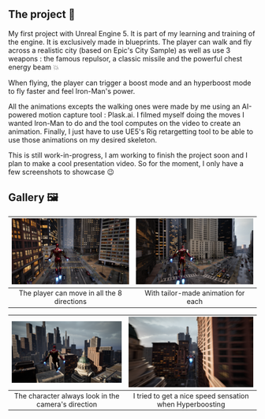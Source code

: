 ## The project 🚀
My first project with Unreal Engine 5. It is part of my learning and training of the engine. It is exclusively made in blueprints. The player can walk and fly across a realistic city (based on Epic's City Sample) as well as use 3 weapons : the famous repulsor, a classic missile and the powerful chest energy beam 💥

When flying, the player can trigger a boost mode and an hyperboost mode to fly faster and feel Iron-Man's power.

All the animations excepts the walking ones were made by me using an AI-powered motion capture tool : Plask.ai. I filmed myself doing the moves I wanted Iron-Man to do and the tool computes on the video to create an animation. Finally, I just have to use UE5's Rig retargetting tool to be able to use those animations on my desired skeleton.

This is still work-in-progress, I am working to finish the project soon and I plan to make a cool presentation video. So for the moment, I only have a few screenshots to showcase 😉

## Gallery 🖼️
|<img src="Screenshots/Stationary.png" alt="" >|<img src="Screenshots/Forward.png" alt="" >|
:-------------------------:|:-------------------------:
| The player can move in all the 8 directions | With tailor-made animation for each |

|<img src="Screenshots/Backward.png" alt="" >|<img src="Screenshots/Hyperboost.png" alt="" >|
:-------------------------:|:-------------------------:
| The character always look in the camera's direction | I tried to get a nice speed sensation when Hyperboosting |
